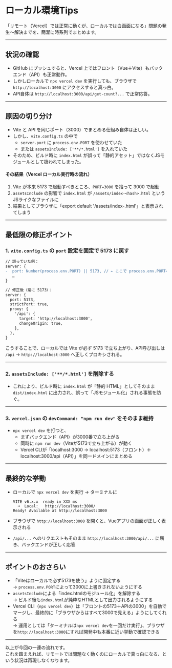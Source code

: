 # ローカル環境Tips

「リモート（Vercel）では正常に動くが、ローカルでは白画面になる」問題の発生～解決までを、簡潔に時系列でまとめます。

---

## 状況の確認

- GitHub にプッシュすると、Vercel 上ではフロント（Vue＋Vite）もバックエンド（API）も正常動作。
- しかしローカルで `npx vercel dev` を実行しても、ブラウザで `http://localhost:3000` にアクセスすると真っ白。
- API自体は `http://localhost:3000/api/get-count?...` で正常応答。

---

## 原因の切り分け

- Vite と API を同じポート（3000）でまとめる仕組み自体は正しい。
- しかし、`vite.config.ts` の中で
    - `server.port` に `process.env.PORT` を使わせていた
    - または `assetsInclude: ['**/*.html']` を入れていた
- そのため、ビルド時に `index.html` が誤って「静的アセット」ではなくJSモジュールとして扱われてしまった。

#### その結果（Vercel ローカル実行時の流れ）

1. Vite が本来 5173 で起動すべきところ、`PORT=3000` を拾って 3000 で起動
2. `assetsInclude` の影響で `index.html` が `/assets/index-<hash>.html` というJSライクなファイルに
3. 結果としてブラウザに「export default '/assets/index-<hash>.html'」と表示されてしまう

---

## 最低限の修正ポイント

### 1. `vite.config.ts` の `port` 設定を固定で 5173 に戻す

```diff
// 誤っていた例：
server: {
-  port: Number(process.env.PORT) || 5173, // ← ここで process.env.PORT=3000 を拾ってしまっていた
   …
}

// 修正後（常に 5173）：
server: {
  port: 5173,
  strictPort: true,
  proxy: {
    '/api': {
      target: 'http://localhost:3000',
      changeOrigin: true,
    },
  },
}
```

こうすることで、ローカルでは Vite が必ず 5173 で立ち上がり、API呼び出しは `/api` → `http://localhost:3000` へ正しくプロキシされる。

---

### 2. `assetsInclude: ['**/*.html']` を削除する

- これにより、ビルド時に `index.html` が「静的 HTML」としてそのまま `dist/index.html` に出力され、誤って「JSモジュール化」される事態を防ぐ。

---

### 3. `vercel.json` の `devCommand: "npm run dev"` をそのまま維持

- `npx vercel dev` を打つと、
    - まずバックエンド（API）が3000番で立ち上がる
    - 同時に `npm run dev`（Viteが5173で立ち上がる）が動く
    - Vercel CLIが「localhost:3000 → localhost:5173（フロント）＋ localhost:3000/api（API）」を同一ドメインにまとめる

---

## 最終的な挙動

- ローカルで `npx vercel dev` を実行 → ターミナルに

    ```
    VITE v6.x.x  ready in XXX ms
      ➜  Local:   http://localhost:3000/
    Ready! Available at http://localhost:3000
    ```

- ブラウザで `http://localhost:3000` を開くと、Vueアプリの画面が正しく表示される
- `/api/...` へのリクエストもそのまま `http://localhost:3000/api/...` に届き、バックエンドが正しく応答

---

## ポイントのおさらい

- 「Viteはローカルで必ず5173を使う」ように固定する  
  → `process.env.PORT`によって3000に上書きされないようにする
- `assetsInclude`による「index.htmlのモジュール化」を解除する  
  → ビルド後も`index.html`が純粋なHTMLとして出力されるようにする
- Vercel CLI（`npx vercel dev`）は「フロントの5173＋APIの3000」を自動でマージし、最終的に「ブラウザからはすべて3000で見える」ようにしてくれる  
  → 運用としては「ターミナルは`npx vercel dev`を一回だけ実行」、ブラウザを`http://localhost:3000`にすれば開発中も本番に近い挙動で確認できる

---

以上が今回の一連の流れです。  
これを踏まえれば、リモートでは問題なく動くのにローカルで真っ白になる、という状況は再現しなくなります。